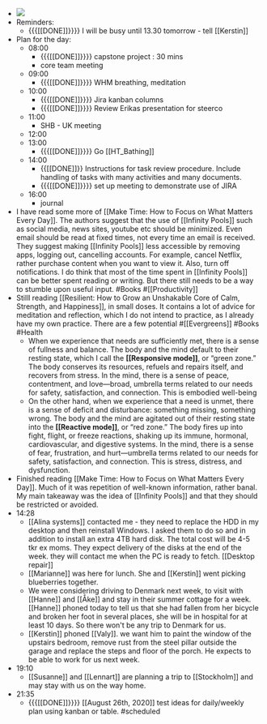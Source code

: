 - ![](https://firebasestorage.googleapis.com/v0/b/firescript-577a2.appspot.com/o/imgs%2Fapp%2FDavidsroam%2F0KXmgx-Sel.png?alt=media&token=80e1cf61-5ead-4610-8996-a28244008f45)
- Reminders:
    - {{{[[DONE]]}}}} I will be busy until 13.30 tomorrow - tell [[Kerstin]]
- Plan for the day:
    - 08:00
        - {{{[[DONE]]}}}} capstone project : 30 mins
        - core team meeting
    - 09:00
        - {{{[[DONE]]}}}} WHM breathing, meditation
    - 10:00
        - {{{[[DONE]]}}}} Jira kanban columns
        - {{{[[DONE]]}}}} Review Erikas presentation for steerco
    - 11:00
        - SHB - UK meeting
    - 12:00
    - 13:00
        - {{{[[DONE]]}}}} Go [[HT_Bathing]]
    - 14:00
        - {{[[DONE]]}} Instructions for task review procedure. Include handling of tasks with many activities and many documents.
        - {{{[[DONE]]}}}} set up meeting to demonstrate use of JIRA
    - 16:00
        - journal
-  I have read some more of [[Make Time: How to Focus on What Matters Every Day]]. The authors suggest that the use of [[Infinity Pools]] such as social media, news sites, youtube etc should be minimized. Even email should be read at fixed times, not every time an email is received. They suggest making [[Infinity Pools]] less accessible by removing apps, logging out, cancelling accounts. For example, cancel Netflix, rather purchase content when you want to view it. Also, turn off notifications. I do think that most of the time spent in [[Infinity Pools]] can be better spent reading or writing. But there still needs to be a way to stumble upon useful input. #Books #[[Productivity]]
- Stilll reading [[Resilient: How to Grow an Unshakable Core of Calm, Strength, and Happiness]], in small doses. It contains a lot of advice for meditation and reflection, which I do not intend to practice, as I already have my own practice. There are a few potential #[[Evergreens]]  #Books #Health  
    - When we experience that needs are sufficiently met, there is a sense of fullness and balance. The body and the mind default to their resting state, which I call the **[[Responsive mode]]**, or “green zone.” The body conserves its resources, refuels and repairs itself, and recovers from stress. In the mind, there is a sense of peace, contentment, and love—broad, umbrella terms related to our needs for safety, satisfaction, and connection. This is embodied well-being
    - On the other hand, when we experience that a need is unmet, there is a sense of deficit and disturbance: something missing, something wrong. The body and the mind are agitated out of their resting state into the **[[Reactive mode]]**, or “red zone.” The body fires up into fight, flight, or freeze reactions, shaking up its immune, hormonal, cardiovascular, and digestive systems. In the mind, there is a sense of fear, frustration, and hurt—umbrella terms related to our needs for safety, satisfaction, and connection. This is stress, distress, and dysfunction.
- Finished reading [[Make Time: How to Focus on What Matters Every Day]]. Much of it was repetition of well-known information, rather banal. My main takeaway was the idea of [[Infinity Pools]] and that they should be restricted or avoided.
- 14:28
    - [[Alina systems]] contacted me - they need to replace the HDD in my desktop and then reinstall Windows. I asked them to do so and in addition to install an extra 4TB hard disk. The total cost will be 4-5 tkr ex moms. They expect delivery of the disks at the end of the week. they will contact me when the PC is ready to fetch.  [[Desktop repair]]
    - [[Marianne]] was here for lunch. She and [[Kerstin]] went picking blueberries together.
    - We were considering driving to Denmark next week, to visit with [[Hanne]] and [[Åke]] and stay in their summer cottage for a week. [[Hanne]] phoned today to tell us that she had fallen from her bicycle and broken her foot in several places, she will be in hospital for at least 10 days. So there won't be any trip to Denmark for us.
    - [[Kerstin]] phoned [[Valy]]. we want him to paint the window of the upstairs bedroom, remove rust from the steel pillar outside the garage and replace the steps and floor of the porch. He expects to be able to work for us next week.
- 19:10
    - [[Susanne]] and [[Lennart]] are planning a trip to [[Stockholm]] and may stay with us on the way home.
- 21:35
    - {{{[[DONE]]}}}}  [[August 26th, 2020]] test ideas for daily/weekly plan using kanban or table. #scheduled
